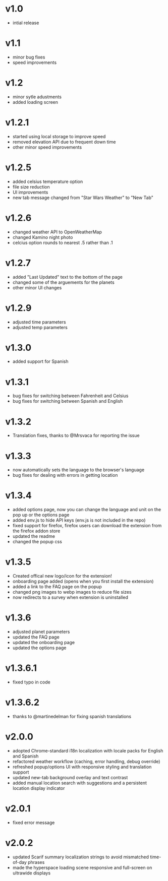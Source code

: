 # v1.0
- intial release
 
# v1.1
- minor bug fixes
- speed improvements

# v1.2
- minor sytle adustments
- added loading screen

# v1.2.1
- started using local storage to improve speed
- removed elevation API due to frequent down time
- other minor speed improvements

# v1.2.5
- added celsius temperature option
- file size reduction
- UI improvements
- new tab message changed from "Star Wars Weather" to "New Tab"

# v1.2.6
- changed weather API to OpenWeatherMap
- changed Kamino night photo
- celcius option rounds to nearest .5 rather than .1

# v1.2.7
- added "Last Updated" text to the bottom of the page
- changed some of the arguements for the planets
- other minor UI changes

# v1.2.9
- adjusted time parameters
- adjusted temp parameters

# v1.3.0 
- added support for Spanish

# v1.3.1
- bug fixes for switching between Fahrenheit and Celsius
- bug fixes for switching between Spanish and English

# v1.3.2
- Translation fixes, thanks to @Mrsvaca for reporting the issue

# v1.3.3
- now automatically sets the language to the browser's language
- bug fixes for dealing with errors in getting location

# v1.3.4
- added options page, now you can change the language and unit on the pop up or the options page
- added env.js to hide API keys (env.js is not included in the repo)
- fixed support for firefox, firefox users can download the extension from the firefox addon store 
- updated the readme
- changed the popup css

# v1.3.5
- Created offical new logo/icon for the extension!
- onboarding page added (opens when you first install the extension)
- added a link to the FAQ page on the popup
- changed png images to webp images to reduce file sizes
- now redirects to a survey when extension is uninstalled

# v1.3.6
- adjusted planet parameters
- updated the FAQ page
- updated the onboarding page
- updated the options page


# v1.3.6.1
- fixed typo in code

# v1.3.6.2
- thanks to @martinedelman for fixing spanish translations

# v2.0.0
- adopted Chrome-standard i18n localization with locale packs for English and Spanish
- refactored weather workflow (caching, error handling, debug override)
- refreshed popup/options UI with responsive styling and translation support
- updated new-tab background overlay and text contrast
- added manual location search with suggestions and a persistent location display indicator

# v2.0.1
- fixed error message

# v2.0.2
- updated Scarif summary localization strings to avoid mismatched time-of-day phrases
- made the hyperspace loading scene responsive and full-screen on ultrawide displays
